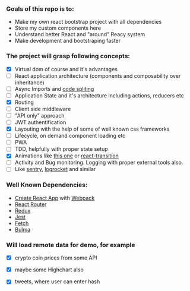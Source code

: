 ### Goals of this repo is to:

- Make my own react bootstrap project with all dependencies
- Store my custom components here
- Understand better React and "around" Reacy system
- Make development and bootstraping faster

### The project will grasp following concepts:

- [x] Virtual dom of course and it's advantages
- [ ] React application architecture (components and composability over inheritance)
- [ ] Async Imports and [code spliting](http://serverless-stack.com/chapters/code-splitting-in-create-react-app.html)
- [ ] Application State and it's architecture including actions, reducers etc
- [x] Routing
- [ ] Client side middleware
- [ ] "API only" approach
- [ ] JWT authentification
- [x] Layouting with the help of some of well known css frameworks
- [ ] Lifecycle, on demand component loading etc
- [ ] PWA
- [ ] TDD, helpfully with proper state setup
- [x] Animations like [this one](https://github.com/chenglou/react-motion) or [react-transition](https://github.com/reactjs/react-transition-group/tree/v1-stable)
- [ ] Activity and Bug monitoring. Logging with proper external tools also.
- [ ] Like [sentry](https://sentry.io/), [logrocket](https://logrocket.com) and similar

### Well Known Dependencies:

- [Create React App](https://github.com/facebookincubator/create-react-app) with [Webpack](https://github.com/webpack/webpack)
- [React Router](https://github.com/ReactTraining/react-router)
- [Redux](https://github.com/reactjs/redux)
- [Jest](https://github.com/facebook/jest)
- [Fetch](https://github.com/github/fetch)
- [Bulma](https://github.com/jgthms/bulma)

### Will load remote data for demo, for example 

- [x] crypto coin prices from some API
- [x] maybe some Highchart also 
- [x] tweets, where user can enter hash



